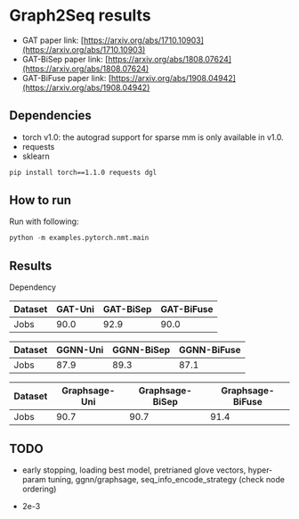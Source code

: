 Graph2Seq results
============

- GAT paper link: [https://arxiv.org/abs/1710.10903](https://arxiv.org/abs/1710.10903)
- GAT-BiSep paper link: [https://arxiv.org/abs/1808.07624](https://arxiv.org/abs/1808.07624)
- GAT-BiFuse paper link: [https://arxiv.org/abs/1908.04942](https://arxiv.org/abs/1908.04942)


Dependencies
------------
- torch v1.0: the autograd support for sparse mm is only available in v1.0.
- requests
- sklearn

```bash
pip install torch==1.1.0 requests dgl
```

How to run
----------

Run with following:

```python
python -m examples.pytorch.nmt.main
```

Results
-------

Dependency

| Dataset  |      GAT-Uni     |   GAT-BiSep   |  GAT-BiFuse   |
| -------- | ---------------- | ------------- | ------------- |
| Jobs     |       90.0       |       92.9    |      90.0     |

| Dataset  |      GGNN-Uni    |   GGNN-BiSep  |  GGNN-BiFuse  |
| -------- | ---------------- | ------------- | ------------- |
| Jobs     |       87.9       |       89.3    |      87.1     |

| Dataset  |  Graphsage-Uni   | Graphsage-BiSep   |  Graphsage-BiFuse   |
| -------- | ---------------- | ------------- | ------------- |
| Jobs     |       90.7       |       90.7    |      91.4     |

TODO
-------

- early stopping, loading best model, pretrianed glove vectors, hyper-param tuning, ggnn/graphsage, seq_info_encode_strategy (check node ordering)

- 2e-3


